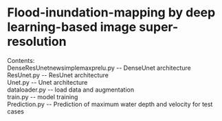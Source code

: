 # Flood-inundation-mapping by deep learning-based image super-resolution

Contents:  
  DenseResUnetnewsimplemaxprelu.py -- DenseUnet architecture  
  ResUnet.py -- ResUnet architecture  
  Unet.py -- Unet architecture  
  dataloader.py -- load data and augmentation  
  train.py -- model training  
  Prediction.py -- Prediction of maximum water depth and velocity for test cases
